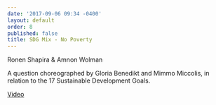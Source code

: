 ```yaml
---
date: '2017-09-06 09:34 -0400'
layout: default
order: 8
published: false
title: SDG Mix - No Poverty
---
```

Ronen Shapira & Amnon Wolman

A question choreographed by Gloria Benedikt and Mimmo Miccolis, in relation to the 17 Sustainable Development Goals.

[Video](https://www.youtube.com/watch?v=1nO1i7aDp7g&index=5&list=PLprXkx-4Du8LdfgRFaO1_ldJE0nvgHUcC)